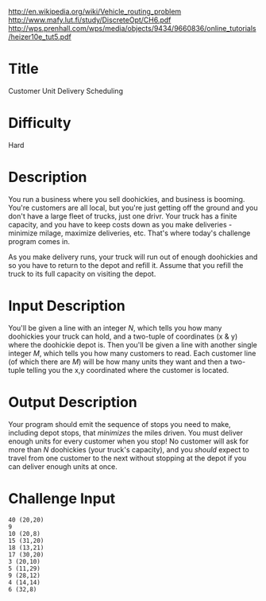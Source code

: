 http://en.wikipedia.org/wiki/Vehicle_routing_problem
http://www.mafy.lut.fi/study/DiscreteOpt/CH6.pdf
http://wps.prenhall.com/wps/media/objects/9434/9660836/online_tutorials/heizer10e_tut5.pdf

# Title

Customer Unit Delivery Scheduling

# Difficulty

Hard

# Description

You run a business where you sell doohickies, and business is booming. You're customers are all local, but you're just getting off the ground and you don't have a large fleet of trucks, just one drivr. Your truck has a finite capacity, and you have to keep costs down as you make deliveries - minimize milage, maximize deliveries, etc. That's where today's challenge program comes in. 

As you make delivery runs, your truck will run out of enough doohickies and so you have to return to the depot and refill it. Assume that you refill the truck to its full capacity on visiting the depot.

# Input Description

You'll be given a line with an integer *N*, which tells you how many doohickies your truck can hold, and a two-tuple of coordinates (x & y) where the doohickie depot is. Then you'll be given a line with another single integer *M*, which tells you how many customers to read. Each customer line (of which there are *M*) will be how many units they want and then a two-tuple telling you the x,y coordinated where the customer is located. 

# Output Description

Your program should emit the sequence of stops you need to make, including depot stops, that *minimizes* the miles driven. You must deliver enough units for every customer when you stop! No customer will ask for more than *N* doohickies (your truck's capacity), and you *should* expect to travel from one customer to the next without stopping at the depot if you can deliver enough units at once. 

# Challenge Input

	40 (20,20)
	9
	10 (20,8)
	15 (31,20)
	18 (13,21)
	17 (30,20)
	3 (20,10)
	5 (11,29)
	9 (28,12)
	4 (14,14)
	6 (32,8)
